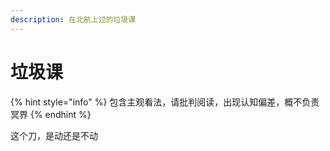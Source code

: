 ```yaml
---
description: 在北航上过的垃圾课
---
```


# 垃圾课

{% hint style="info" %}
包含主观看法，请批判阅读，出现认知偏差，概不负责冥界
{% endhint %}

这个刀，是动还是不动

